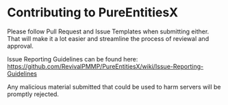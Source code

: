 # Contributing to PureEntitiesX 

Please follow Pull Request and Issue Templates when submitting either. That will make it a lot easier and streamline the
process of reviewal and approval.

Issue Reporting Guidelines can be found here:
https://github.com/RevivalPMMP/PureEntitiesX/wiki/Issue-Reporting-Guidelines

Any malicious material submitted that could be used to harm servers will be promptly rejected.
